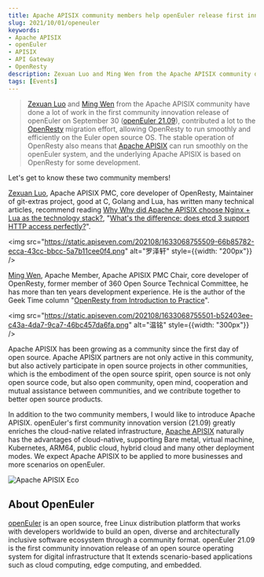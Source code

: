 ```yaml
---
title: Apache APISIX community members help openEuler release first innovation version
slug: 2021/10/01/openeuler
keywords:
- Apache APISIX
- openEuler
- APISIX
- API Gateway
- OpenResty
description: Zexuan Luo and Ming Wen from the Apache APISIX community did a lot of work in the first community innovation release of openEuler on September 30 (openEuler 21.09) to migrate OpenResty to run smoothly and efficiently on the Euler open source OS.
tags: [Events]
---
```

> [Zexuan Luo](https://github.com/spacewander) and [Ming Wen](https://github.com/moonming) from the Apache APISIX community have done a lot of work in the first community innovation release of openEuler on September 30 ([openEuler 21.09](https://openeuler.org/)), contributed a lot to the [OpenResty](https://github.com/openresty/openresty) migration effort, allowing OpenResty to run smoothly and efficiently on the Euler open source OS. The stable operation of OpenResty also means that [Apache APISIX](https://github.com/apache/apisix) can run smoothly on the openEuler system, and the underlying Apache APISIX is based on OpenResty for some development.
<!--truncate-->

Let's get to know these two community members!

[Zexuan Luo](https://github.com/spacewander), Apache APISIX PMC, core developer of OpenResty, Maintainer of git-extras project, good at C, Golang and Lua, has written many technical articles, recommend reading [Why Why did Apache APISIX choose Nginx + Lua as the technology stack?](https://apisix.apache.org/blog/2021/08/25/Why-Apache-APISIX-chose-Nginx-and-Lua), "[What's the difference: does etcd 3 support HTTP access perfectly?](https://apisix.apache.org/blog/2021/06/30/etcd3-support-HTTP-access-perfectly)".

<img src="https://static.apiseven.com/202108/1633068755509-66b85782-ecca-43cc-bbcc-5a7b11cee0f4.png" alt="罗泽轩" style={{width: "200px"}} />

[Ming Wen](https://github.com/moonming), Apache Member, Apache APISIX PMC Chair, core developer of OpenResty, former member of 360 Open Source Technical Committee, he has more than ten years development experience. He is the author of the Geek Time column "[OpenResty from Introduction to Practice](https://time.geekbang.org/column/intro/186)".

<img src="https://static.apiseven.com/202108/1633068755501-b52403ee-c43a-4da7-9ca7-46bc457da6fa.png" alt="温铭" style={{width: "300px"}} />

Apache APISIX has been growing as a community since the first day of open source. Apache APISIX partners are not only active in this community, but also actively participate in open source projects in other communities, which is the embodiment of the open source spirit, open source is not only open source code, but also open community, open mind, cooperation and mutual assistance between communities, and we contribute together to better open source products.

In addition to the two community members, I would like to introduce Apache APISIX. openEuler's first community innovation version (21.09) greatly enriches the cloud-native related infrastructure, [Apache APISIX](https://github.com/apache/apisix) naturally has the advantages of cloud-native, supporting Bare metal, virtual machine, Kubernetes, ARM64, public cloud, hybrid cloud and many other deployment modes. We expect Apache APISIX to be applied to more businesses and more scenarios on openEuler.

![Apache APISIX Eco](https://static.apiseven.com/202108/1633068859274-4db4d50e-2646-433b-94cf-b75727bf877e.png)

## About OpenEuler

[openEuler](https://openeuler.org/) is an open source, free Linux distribution platform that works with developers worldwide to build an open, diverse and architecturally inclusive software ecosystem through a community format. openEuler 21.09 is the first community innovation release of an open source operating system for digital infrastructure that It extends scenario-based applications such as cloud computing, edge computing, and embedded.

